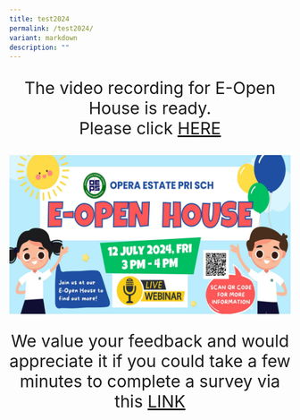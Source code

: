 ```yaml
---
title: test2024
permalink: /test2024/
variant: markdown
description: ""
---
```


<p align="center" style="font-size: 30px;">The video recording for E-Open House is ready.<br>Please click <a href="">HERE</a></p>


<img align="center" src="/images/ohsmall2.jpg">


<p align="center" style="font-size: 30px;">We value your feedback and would appreciate it if you could take a few minutes to complete a survey via this <a href="">LINK</a></p>



